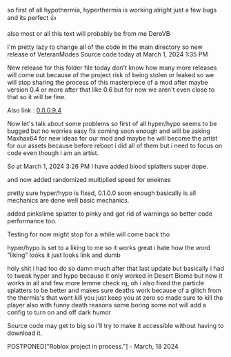 so first of all hypothermia, hyperthermia is working alright 
just a few bugs and its perfect :+1:

also most or all this text will probably be from me DeroVB

I'm pretty lazy to change all of the code in the main directory so new 
release of VeteranModes Source code today at March 1, 2024 1:35 PM

New release for this folder file today don't know how many more releases
will come out because of the project risk of being stolen or leaked so
we will stop sharing the process of this masterpiece of a mod after
maybe version 0.4 or more after that like 0.6 but for now we aren't
even close to that so it will be fine.

Also link : [0.0.0.9.4](https://github.com/DeroXP/VeteranMode-Terraria/releases/tag/0.0.9.4)

Now let's talk about some problems so first of all hyper/hypo seems to 
be bugged but no worries easy fix coming soon enough and will be asking
Maxhax64 for new ideas for our mod and maybe he will become the
artist for our assets because before reboot i did all of them
but i need to focus on code even though i am an artist.

So at March 1, 2024 3:26 PM I have added blood splatters super dope.

and now added randomized multiplied speed for eneimes

pretty sure hyper/hypo is fixed, 0.1.0.0 soon enough basically is
all mechanics are done well basic mechanics.

added pinkslime splatter to pinky and got rid of warnings so better code
performance too.

Testing for now might stop for a while will come back tho

hyper/hypo is set to a liking to me so it works great i hate how the
word "liking" looks it just looks link and dumb

holy shit i had too do so damn much after that last update but basically
i had to tweak hyper and hypo because it only worked in Desert Biome
but now it works in all and few more lemme check rq, oh i also fixed
the particle splatters to be better and makes sure deaths work because
of a glitch from the thermia's that wont kill you just keep you at zero
so made sure to kill the player also with funny death reasons some boring
some not will add a config to turn on and off dark humor

Source code may get to big so i'll try to make it accessible without having
to download it.

POSTPONED["Roblox project in process."] - March, 18 2024
